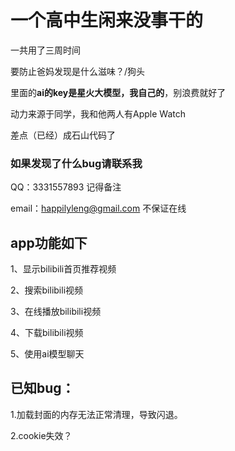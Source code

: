 # 一个高中生闲来没事干的

一共用了三周时间

要防止爸妈发现是什么滋味？/狗头

里面的**ai的key是星火大模型，我自己的**，别浪费就好了

动力来源于同学，我和他两人有Apple Watch

差点（已经）成石山代码了
### 如果发现了什么bug请联系我
QQ：3331557893 记得备注

email：happilyleng@gmail.com 不保证在线

## app功能如下

1、显示bilibili首页推荐视频

2、搜索bilibili视频

3、在线播放bilibili视频

4、下载bilibili视频

5、使用ai模型聊天

## 已知bug：

1.加载封面的内存无法正常清理，导致闪退。

2.cookie失效？
